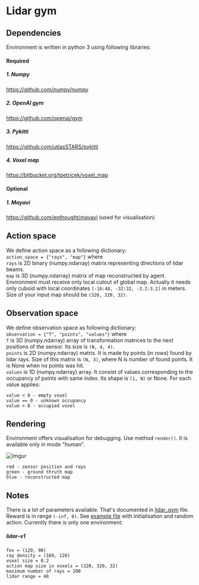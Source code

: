 # Lidar gym
## Dependencies
Environment is written in python 3 using following libraries:
#### Required

##### 1. Numpy
https://github.com/numpy/numpy
##### 2. OpenAI gym
https://github.com/openai/gym
##### 3. Pykitti
https://github.com/utiasSTARS/pykitti
##### 4. Voxel map
https://bitbucket.org/tpetricek/voxel_map

#### Optional
##### 1. Mayavi
https://github.com/enthought/mayavi (used for visualisation)


## Action space
We define action space as a following dictionary:<br />
`action_space = {"rays", "map"}`
where <br />`rays` is 2D binary (numpy.ndarray) matrix representing directions of lidar beams. <br />
`map` is 3D (numpy.ndarray) matrix of map reconstructed by agent.
Environment must receive only local cutout of global map. 
Actually it needs only cuboid with local coordinates `[-16:48, -32:32, -3.2:3.2]` in meters.
Size of your input map should be `(320, 320, 32)`. 

## Observation space
We define observation space as following dictionary:<br />
`observation = {"T", "points", "values"}`
where <br />
`T` is 3D (numpy.ndarray) array of transformation matrices to the next positions of the sensor.
Its size is `(N, 4, 4)`.<br />
`points` is 2D (numpy.ndarray) matrix. It is made by points (in rows) found by lidar rays.
Size of this matrix is `(N, 3)`, where N is number of found points. It is None when no points was hit.<br />
`values` is 1D (numpy.ndarray) array. It consist of values corresponding to the
occupancy of points with same index. Its shape is `(1, N)` or None. For each value applies:
```
value < 0 - empty voxel
value == 0 - unknown occupancy
value > 0 - occupied voxel
```

## Rendering
Environment offers visualisation for debugging. Use method `render()`. It is available 
only in mode "human".

![Imgur](https://i.imgur.com/5B3L3Ck.png)

```
red - sensor position and rays
green - ground thruth map
blue - reconstructed map
```

## Notes
There is a lot of parameters available. That's documented in [lidar_gym](lidar_gym/envs/lidar_gym.py) file.
Reward is in range `(-inf, 0)`. See [example file](playground.py) with initialisation and random action. Currently there
is only one environment:
##### lidar-v1
```
fov = (120, 90)
ray density = (160, 120)
voxel size = 0.2
action map size in voxels = (320, 320, 32)
maximum number of rays = 200
lidar range = 48
```
